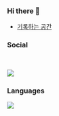 ### Hi there 👋

- [기록하는 공간](https://giwoong01.tistory.com/)


<h3><b>Social</b></h3>
</br>
<p> 
<a href="mailto:dev.choi0409@gmail.com"><img src="https://img.shields.io/badge/Gmail-D14836.svg?style=flat-square&logo=Gmail&logoColor=white"/></a>
</p>

<h3><b>Languages</b></h3>
<img src="https://img.shields.io/badge/java-3670A0?style=for-the-badge&logo=python&logoColor=ffdd54"/>
